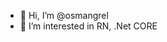 - 👋 Hi, I’m @osmangrel
- 👀 I’m interested in RN, .Net CORE


<!---
osmangrel/osmangrel is a ✨ special ✨ repository because its `README.md` (this file) appears on your GitHub profile.
You can click the Preview link to take a look at your changes.
--->
